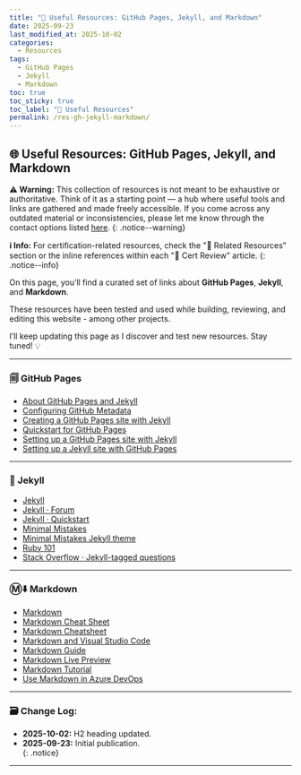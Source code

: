 ```yaml
---
title: "🧰 Useful Resources: GitHub Pages, Jekyll, and Markdown"
date: 2025-09-23
last_modified_at: 2025-10-02
categories:
  - Resources
tags:
  - GitHub Pages
  - Jekyll
  - Markdown
toc: true
toc_sticky: true
toc_label: "🧰 Useful Resources"
permalink: /res-gh-jekyll-markdown/
---
```


## 🌐 Useful Resources: GitHub Pages, Jekyll, and Markdown

**⚠️ Warning:** This collection of resources is not meant to be exhaustive or authoritative. Think of it as a starting point — a hub where useful tools and links are gathered and made freely accessible. If you come across any outdated material or inconsistencies, please let me know through the contact options listed [here](/contact/).
{: .notice--warning}

**ℹ️ Info:** For certification-related resources, check the "📖 Related Resources" section or the inline references within each "🏅 Cert Review" article.
{: .notice--info}

On this page, you’ll find a curated set of links about **GitHub Pages**, **Jekyll**, and **Markdown**.  

These resources have been tested and used while building, reviewing, and editing this website - among other projects.

I’ll keep updating this page as I discover and test new resources. Stay tuned! 💡

---

### 🗐 GitHub Pages 
- [About GitHub Pages and Jekyll](https://docs.github.com/en/pages/setting-up-a-github-pages-site-with-jekyll/about-github-pages-and-jekyll)
- [Configuring GitHub Metadata](https://github.com/jekyll/github-metadata/blob/main/docs/configuration.md#configuration)
- [Creating a GitHub Pages site with Jekyll](https://docs.github.com/en/pages/setting-up-a-github-pages-site-with-jekyll/creating-a-github-pages-site-with-jekyll)
- [Quickstart for GitHub Pages](https://docs.github.com/en/pages/quickstart)
- [Setting up a GitHub Pages site with Jekyll](https://docs.github.com/en/pages/setting-up-a-github-pages-site-with-jekyll)
- [Setting up a Jekyll site with GitHub Pages](https://jekyllrb.com/docs/github-pages/)

---

### 🧪 Jekyll
- [Jekyll](https://jekyllrb.com/)
- [Jekyll · Forum](https://talk.jekyllrb.com/)
- [Jekyll · Quickstart](https://jekyllrb.com/docs/)
- [Minimal Mistakes](https://mmistakes.github.io/minimal-mistakes/)
- [Minimal Mistakes Jekyll theme](https://github.com/mmistakes/minimal-mistakes)
- [Ruby 101](https://jekyllrb.com/docs/ruby-101/)
- [Stack Overflow · Jekyll-tagged questions](https://stackoverflow.com/questions/tagged/jekyll)

---

### Ⓜ️⬇️ Markdown 
- [Markdown](https://en.wikipedia.org/wiki/Markdown)
- [Markdown Cheat Sheet](https://www.markdownguide.org/cheat-sheet/)
- [Markdown Cheatsheet](https://github.com/adam-p/markdown-here/wiki/markdown-cheatsheet)
- [Markdown and Visual Studio Code](https://code.visualstudio.com/docs/languages/markdown)
- [Markdown Guide](https://www.markdownguide.org/)
- [Markdown Live Preview](https://markdownlivepreview.com/)
- [Markdown Tutorial](https://www.markdowntutorial.com/)
- [Use Markdown in Azure DevOps](https://learn.microsoft.com/en-us/azure/devops/project/wiki/markdown-guidance)

---

### 🗃️ Change Log:
- **2025-10-02:** H2 heading updated.
- **2025-09-23:** Initial publication.  
{: .notice}

---
